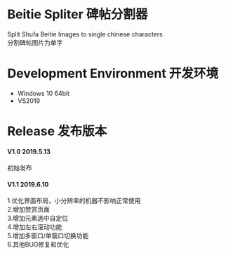 # Beitie Spliter 碑帖分割器
Split Shufa Beitie Images to single chinese characters <br/>
分割碑帖图片为单字

# Development Environment 开发环境
* Windows 10 64bit
* VS2019

# Release 发布版本
#### V1.0 2019.5.13
初始发布

#### V1.1 2019.6.10
1.优化界面布局，小分辨率的机器不影响正常使用<br>
2.增加赞赏页面<br/>
3.增加元素选中自定位<br/>
4.增加左右滚动功能<br/>
5.增加多窗口/单窗口切换功能<br/>
6.其他BUG修复和优化<br/>

